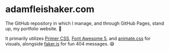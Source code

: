 # adamfleishaker.com

The GitHub repository in which I manage, and through GitHub Pages, stand up, my portfolio website. :link:

It primarily utilizes [Primer CSS](https://primer.style), [Font Awesome 5](https://github.com/FortAwesome/Font-Awesome), and [animate.css](https://github.com/animate-css/animate.css) for visuals, alongside [faker.js](https://github.com/Marak/faker.js) for fun 404 messages. :smile:
